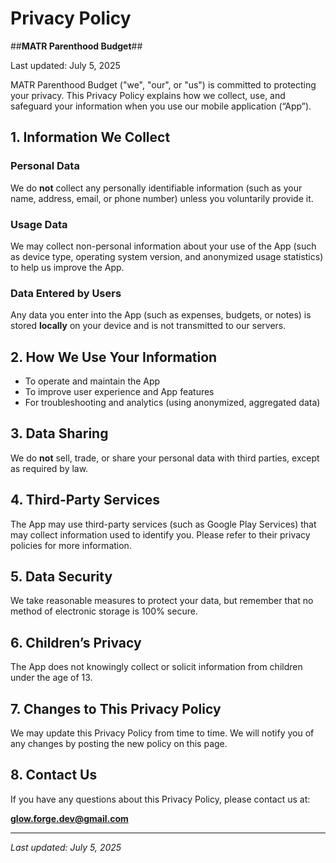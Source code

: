 # Privacy Policy

##**MATR Parenthood Budget**## 

Last updated: July 5, 2025

MATR Parenthood Budget ("we", "our", or "us") is committed to protecting your privacy. This Privacy Policy explains how we collect, use, and safeguard your information when you use our mobile application (“App”).

## 1. Information We Collect

### Personal Data
We do **not** collect any personally identifiable information (such as your name, address, email, or phone number) unless you voluntarily provide it.

### Usage Data
We may collect non-personal information about your use of the App (such as device type, operating system version, and anonymized usage statistics) to help us improve the App.

### Data Entered by Users
Any data you enter into the App (such as expenses, budgets, or notes) is stored **locally** on your device and is not transmitted to our servers.

## 2. How We Use Your Information

- To operate and maintain the App
- To improve user experience and App features
- For troubleshooting and analytics (using anonymized, aggregated data)

## 3. Data Sharing

We do **not** sell, trade, or share your personal data with third parties, except as required by law.

## 4. Third-Party Services

The App may use third-party services (such as Google Play Services) that may collect information used to identify you. Please refer to their privacy policies for more information.

## 5. Data Security

We take reasonable measures to protect your data, but remember that no method of electronic storage is 100% secure.

## 6. Children’s Privacy

The App does not knowingly collect or solicit information from children under the age of 13.

## 7. Changes to This Privacy Policy

We may update this Privacy Policy from time to time. We will notify you of any changes by posting the new policy on this page.

## 8. Contact Us

If you have any questions about this Privacy Policy, please contact us at:

**glow.forge.dev@gmail.com**

---

_Last updated: July 5, 2025_
